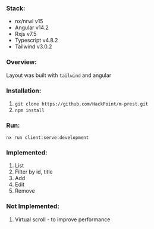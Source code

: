 ### Stack:
* nx/nrwl v15
* Angular v14.2
* Rxjs v7.5
* Typescript v4.8.2
* Tailwind v3.0.2

### Overview:
Layout was built with `tailwind` and angular

### Installation:
1. `git clone https://github.com/HackPoint/m-prest.git`
2. `npm install`

### Run:
`nx run client:serve:development`

### Implemented:
1. List
2. Filter by id, title
3. Add
4. Edit
5. Remove

### Not Implemented:
1. Virtual scroll - to improve performance
